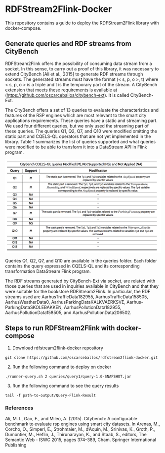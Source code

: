 # RDFStream2Flink-Docker
This repository contains a guide to deploy the RDFStream2Flink library with docker-compose.

## Generate queries and RDF streams from CityBench
RDFStream2Flink offers the possibility of consuming data stream from a socket. In this sense, to carry out a proof of this library, it was necessary to extend CityBench [Ali et al., 2015] to generate RDF streams through sockets. The generated streams must have the format (< s, p, o >, t) where < s, p, o > is a triple and t is the temporary part of the stream. A CityBench extension that meets these requirements is available at (https://github.com/oscarceballos/citybench-ext). It is called CityBench-Ext.

The CityBench offers a set of 13 queries to evaluate the characteristics and features of the RSP engines which are most relevant to the smart city applications requirements. These queries have a static and streaming part. We used four different queries, but we only used the streaming part of these queries. The queries Q1, Q2, Q7, and Q10 were modified omitting the static part and CQELS-QL operators that are not yet implemented in the library. Table 1 summarizes the list of queries supported and what queries were modified to be able to transform it into a DataStream API in Flink program.

![Image text](/images/queries-citybench-stream.png)

Queries Q1, Q2, Q7, and Q10 are available in the queries folder. Each folder contains the query expressed in CQELS-QL and its corresponding transformation DataStream Flink program.

The RDF streams generated by CityBench-Ext via socket, are related with those queries that are used in inquiries available in CityBench and that they were suitable for the bookstore RDFStream2Flink. In particular, the RDF streams used are AarhusTrafficData182955, AarhusTrafficData158505, AarhusWeatherData0, AarhusParkingDataKALKVAERKSVE, Aarhus- ParkingDataSKOLEBAKKEN, AarhusPollutionData182955, AarhusPollutionData158505, and AarhusPollutionData206502.


## Steps to run RDFStream2Flink with docker-compose
1. Download rdfstream2flink-docker repository
```
git clone https://github.com/oscarceballos/rdfstream2flink-docker.git
```
2. Run the following command to deploy on docker
```
./runner-query.sh 2 queries/query1/query-1.0-SNAPSHOT.jar
```
3. Run the following command to see the query results
```
tail -f path-to-output/Query-Flink-Result
```

### References
Ali, M. I., Gao, F., and Mileo, A. (2015). Citybench: A configurable benchmark to evaluate rsp engines using smart city datasets. In Arenas, M., Corcho, O., Simperl, E., Strohmaier, M., d’Aquin, M., Srinivas, K., Groth, P., Dumontier, M., Heflin, J., Thirunarayan, K., and Staab, S., editors, The Semantic Web - ISWC 2015, pages 374–389, Cham. Springer International Publishing



